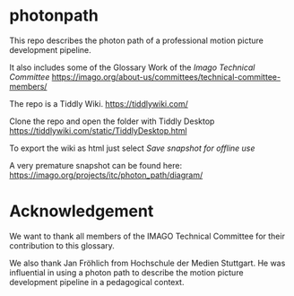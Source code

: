 # photonpath

This repo describes the photon path of a professional
motion picture development pipeline.

It also includes some of the Glossary Work of the *Imago Technical Committee*
https://imago.org/about-us/committees/technical-committee-members/

The repo is a Tiddly Wiki.
https://tiddlywiki.com/

Clone the repo and open the folder with Tiddly Desktop
https://tiddlywiki.com/static/TiddlyDesktop.html

To export the wiki as html just select *Save snapshot for offline use*

A very premature snapshot can be found here:
https://imago.org/projects/itc/photon_path/diagram/


# Acknowledgement

We want to thank all members of the IMAGO Technical Committee for their contribution to this glossary. 

We also thank Jan Fröhlich from Hochschule der Medien Stuttgart. He was influential in using a photon path to describe the motion picture development pipeline in a pedagogical context. 